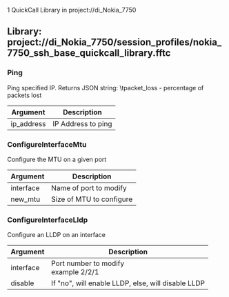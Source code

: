 1 QuickCall Library in project://di_Nokia_7750
## Library: project://di_Nokia_7750/session_profiles/nokia_7750_ssh_base_quickcall_library.fftc
### Ping
Ping specified IP.
Returns JSON string: 
\tpacket_loss - percentage of packets lost

Argument | Description
------------ | -------------
ip_address | IP Address to ping
### ConfigureInterfaceMtu
Configure the MTU on a given port

Argument | Description
------------ | -------------
interface | Name of port to modify
new_mtu | Size of MTU to configure<br>
### ConfigureInterfaceLldp
Configure an LLDP on an interface 

Argument | Description
------------ | -------------
interface | Port number to modify<br>example 2/2/1
disable | If "no", will enable LLDP, else, will disable LLDP
